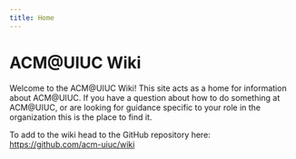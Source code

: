 ```yaml
---
title: Home
---
```

# ACM@UIUC Wiki

Welcome to the ACM@UIUC Wiki! This site acts as a home for information about ACM@UIUC. If you have a question about how to do something at ACM@UIUC, or are looking for guidance specific to your role in the organization this is the place to find it.

To add to the wiki head to the GitHub repository here: https://github.com/acm-uiuc/wiki
